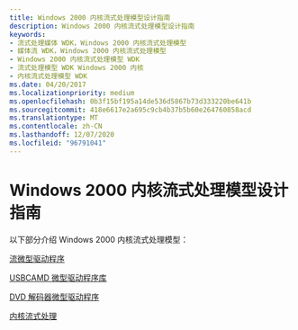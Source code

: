 ```yaml
---
title: Windows 2000 内核流式处理模型设计指南
description: Windows 2000 内核流式处理模型设计指南
keywords:
- 流式处理媒体 WDK，Windows 2000 内核流式处理模型
- 媒体流 WDK，Windows 2000 内核流式处理模型
- Windows 2000 内核流式处理模型 WDK
- 流式处理模型 WDK Windows 2000 内核
- 内核流式处理模型 WDK
ms.date: 04/20/2017
ms.localizationpriority: medium
ms.openlocfilehash: 0b3f15bf195a14de536d5867b73d333220be641b
ms.sourcegitcommit: 418e6617e2a695c9cb4b37b5b60e264760858acd
ms.translationtype: MT
ms.contentlocale: zh-CN
ms.lasthandoff: 12/07/2020
ms.locfileid: "96791041"
---
```

# <a name="windows-2000-kernel-streaming-model-design-guide"></a>Windows 2000 内核流式处理模型设计指南





以下部分介绍 Windows 2000 内核流式处理模型：

[流微型驱动程序](/windows-hardware/drivers/ddi/_stream/index)

[USBCAMD 微型驱动程序库](usbcamd-minidriver-library.md)

[DVD 解码器微型驱动程序](/windows-hardware/drivers/ddi/_stream/index)

[内核流式处理](kernel-streaming.md)

 

